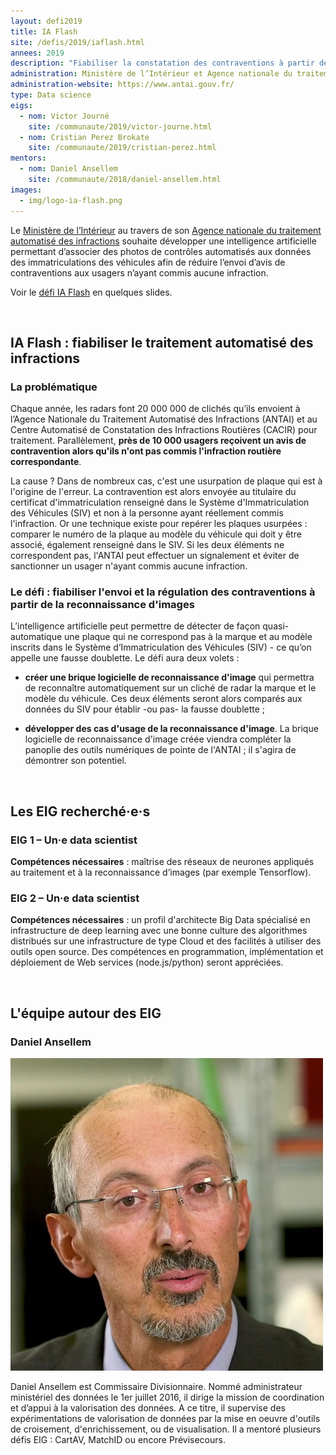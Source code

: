 ```yaml
---
layout: defi2019
title: IA Flash
site: /defis/2019/iaflash.html
annees: 2019
description: "Fiabiliser la constatation des contraventions à partir de la reconnaissance d’images"
administration: Ministère de l’Intérieur et Agence nationale du traitement automatisé des infractions (ANTAI)
administration-website: https://www.antai.gouv.fr/
type: Data science
eigs:
  - nom: Victor Journé
    site: /communaute/2019/victor-journe.html
  - nom: Cristian Perez Brokate
    site: /communaute/2019/cristian-perez.html
mentors:
  - nom: Daniel Ansellem
    site: /communaute/2018/daniel-ansellem.html
images: 
  - img/logo-ia-flash.png
---
```


Le [Ministère de l’Intérieur](https://www.interieur.gouv.fr/) au travers de son [Agence nationale du traitement automatisé des infractions](https://www.antai.gouv.fr/) souhaite développer une intelligence artificielle permettant d’associer des photos de contrôles automatisés aux données des immatriculations des véhicules afin de réduire l’envoi d’avis de contraventions aux usagers n’ayant commis aucune infraction.

Voir le [défi IA Flash](https://speakerdeck.com/eig2018/pitch-ia-flash-defi-eig3) en quelques slides.

<br/>

## IA Flash : fiabiliser le traitement automatisé des infractions

### La problématique

Chaque année, les radars font 20 000 000 de clichés qu’ils envoient à l’Agence Nationale du Traitement Automatisé des Infractions (ANTAI) et au Centre Automatisé de Constatation des Infractions Routières (CACIR) pour traitement. Parallèlement, **près de 10 000 usagers reçoivent un avis de contravention alors qu'ils n'ont pas commis l'infraction routière correspondante**.

La cause ? Dans de nombreux cas, c'est une usurpation de plaque qui est à l'origine de l'erreur. La contravention est alors envoyée au titulaire du certificat d'immatriculation renseigné dans le Système d'Immatriculation des Véhicules (SIV) et non à la personne ayant réellement commis l'infraction. Or une technique existe pour repérer les plaques usurpées : comparer le numéro de la plaque au modèle du véhicule qui doit y être associé, également renseigné dans le SIV. Si les deux éléments ne correspondent pas, l'ANTAI peut effectuer un signalement et éviter de sanctionner un usager n'ayant commis aucune infraction. 

### Le défi : fiabiliser l'envoi et la régulation des contraventions à partir de la reconnaissance d'images 

L’intelligence artificielle peut permettre de détecter de façon quasi-automatique une plaque qui ne correspond pas à la marque et au modèle inscrits dans le Système d’Immatriculation des Véhicules (SIV) - ce qu’on appelle une fausse doublette. Le défi aura deux volets :

* **créer une brique logicielle de reconnaissance d'image** qui permettra de reconnaître automatiquement sur un cliché de radar la marque et le modèle du véhicule. Ces deux éléments seront alors comparés aux données du SIV pour établir -ou pas- la fausse doublette ;

* **développer des cas d'usage de la reconnaissance d'image**. La brique logicielle de reconnaissance d'image créée viendra compléter la panoplie des outils numériques de pointe de l'ANTAI ; il s'agira de démontrer son potentiel. 

<br/>

## Les EIG recherché·e·s

### EIG 1 – Un·e data scientist

**Compétences nécessaires** : maîtrise des réseaux de neurones appliqués au traitement et à la reconnaissance d’images (par exemple Tensorflow).

### EIG 2 – Un·e data scientist

**Compétences nécessaires** : un profil d'architecte Big Data spécialisé en infrastructure de deep learning avec une bonne culture des algorithmes distribués sur une infrastructure de type Cloud et des facilités à utiliser des outils open source. Des compétences en programmation, implémentation et déploiement de Web services (node.js/python) seront appréciées.

<br/>

## L'équipe autour des EIG

### Daniel Ansellem

![Daniel Ansellem](/img/communaute/Daniel-Ansellem-2.png)

Daniel Ansellem est Commissaire Divisionnaire. Nommé administrateur
ministériel des données le 1er juillet 2016, il dirige la mission de
coordination et d’appui à la valorisation des données. A ce titre, il
supervise des expérimentations de valorisation de données par la mise
en oeuvre d'outils de croisement, d'enrichissement, ou de
visualisation. Il a mentoré plusieurs défis EIG : CartAV, MatchID ou
encore Prévisecours.
